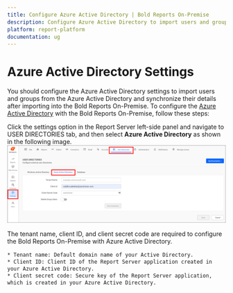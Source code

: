 ```yaml
---
title: Configure Azure Active Directory | Bold Reports On-Premise
description: Configure Azure Active Directory to import users and groups and synchronize their details after importing into the Bold Reports On-Premise.
platform: report-platform
documentation: ug
---
```


# Azure Active Directory Settings

You should configure the Azure Active Directory settings to import users and groups from the Azure Active Directory and synchronize their details after importing into the Bold Reports On-Premise. To configure the [Azure Active Directory](https://azure.microsoft.com/en-us/services/active-directory/) with the Bold Reports On-Premise, follow these steps:

Click the settings option in the Report Server left-side panel and navigate to USER DIRECTORIES tab, and then select **Azure Active Directory** as shown in the following image.
![Azure Active Directory Settings](/static/assets/on-premise/images/settings/azure-active-directory-settings.png)

The tenant name, client ID, and client secret code are required to configure the Bold Reports On-Premise with Azure Active Directory.

    * Tenant name: Default domain name of your Active Directory.
    * Client ID: Client ID of the Report Server application created in your Azure Active Directory.
    * Client secret code: Secure key of the Report Server application, which is created in your Azure Active Directory.